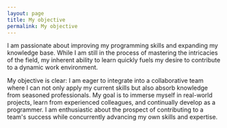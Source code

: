 ```yaml
---
layout: page
title: My objective
permalink: My objective
---
```


I am passionate about improving my programming skills and expanding my knowledge base. While I am still in the process of mastering the intricacies of the field, my inherent ability to learn quickly fuels my desire to contribute to a dynamic work environment.

My objective is clear: I am eager to integrate into a collaborative team where I can not only apply my current skills but also absorb knowledge from seasoned professionals. My goal is to immerse myself in real-world projects, learn from experienced colleagues, and continually develop as a programmer. I am enthusiastic about the prospect of contributing to a team's success while concurrently advancing my own skills and expertise.
